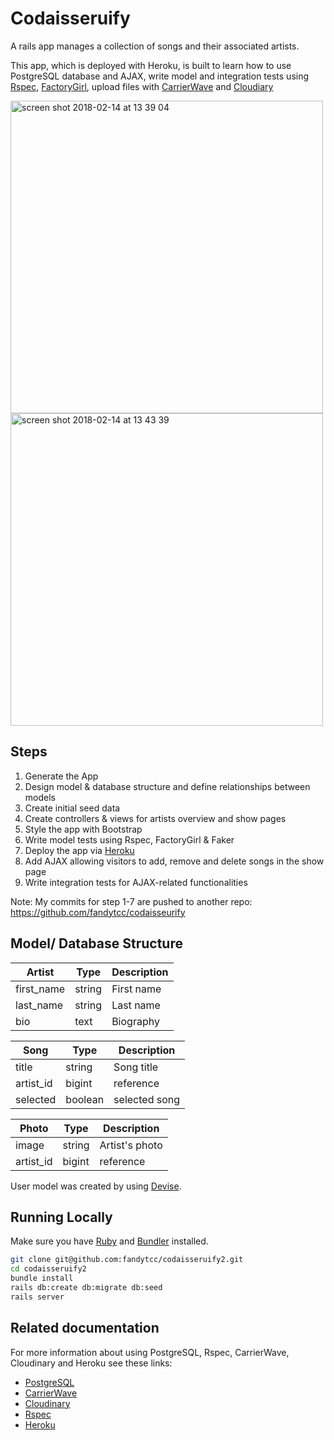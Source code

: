# Codaisseruify

A rails app manages a collection of songs and their associated artists.

This app, which is deployed with Heroku, is built to learn how to use PostgreSQL database and AJAX, write model and integration tests using [Rspec](https://github.com/rspec/rspec), [FactoryGirl](https://github.com/kenoir/factory_girl_rails), upload files with [CarrierWave](https://github.com/carrierwaveuploader/carrierwave) and [Cloudiary](https://github.com/cloudinary/cloudinary_gem)

<img width="500" alt="screen shot 2018-02-14 at 13 39 04" src="https://user-images.githubusercontent.com/32798242/36206294-28125704-1192-11e8-8b98-fbeb7f365d1c.png">
<img width="500" alt="screen shot 2018-02-14 at 13 43 39" src="https://user-images.githubusercontent.com/32798242/36206296-295c74aa-1192-11e8-8515-8b02279d7f6a.png">

## Steps
1. Generate the App
2. Design model & database structure and define relationships between models
3. Create initial seed data
4. Create controllers & views for artists overview and show pages
5. Style the app with Bootstrap 
6. Write model tests using Rspec, FactoryGirl & Faker
7. Deploy the app via [Heroku](https://morning-refuge-58005.herokuapp.com/)
8. Add AJAX allowing visitors to add, remove and delete songs in the show page
9. Write integration tests for AJAX-related functionalities

Note: My commits for step 1-7 are pushed to another repo: https://github.com/fandytcc/codaisseurify

## Model/ Database Structure
| Artist    | Type   | Description   |
|-----------|--------|---------------|
| first_name| string | First name    |
| last_name | string | Last name     |
| bio       | text   | Biography     |

| Song      | Type   | Description   |
|-----------|--------|---------------|
| title     | string | Song title    |
| artist_id | bigint | reference     |
| selected  | boolean| selected song |

| Photo      | Type   | Description  |
|-----------|--------|---------------|
| image     | string | Artist's photo|
| artist_id | bigint | reference     |

User model was created by using [Devise](https://github.com/RailsApps/rails-devise).

## Running Locally
Make sure you have [Ruby](https://www.ruby-lang.org/en/) and [Bundler](http://bundler.io/) installed.

```bash
git clone git@github.com:fandytcc/codaisseruify2.git
cd codaisseruify2
bundle install
rails db:create db:migrate db:seed
rails server
```

## Related documentation

For more information about using PostgreSQL, Rspec, CarrierWave, Cloudinary and Heroku see these links:

* [PostgreSQL](https://www.postgresql.org/)
* [CarrierWave](https://rubygems.org/gems/carrierwave/versions/0.11.2)
* [Cloudinary](https://cloudinary.com/)
* [Rspec](http://rspec.info/)
* [Heroku](https://www.heroku.com/)
